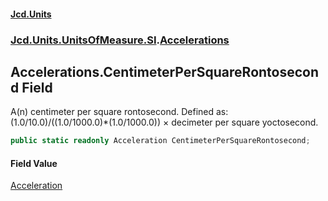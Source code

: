 #### [Jcd.Units](index.md 'index')
### [Jcd.Units.UnitsOfMeasure.SI](Jcd.Units.UnitsOfMeasure.SI.md 'Jcd.Units.UnitsOfMeasure.SI').[Accelerations](Accelerations.md 'Jcd.Units.UnitsOfMeasure.SI.Accelerations')

## Accelerations.CentimeterPerSquareRontosecond Field

A(n) centimeter per square rontosecond. Defined as: (1.0/10.0)/((1.0/1000.0)*(1.0/1000.0)) × decimeter per square yoctosecond.

```csharp
public static readonly Acceleration CentimeterPerSquareRontosecond;
```

#### Field Value
[Acceleration](Acceleration.md 'Jcd.Units.UnitTypes.Acceleration')